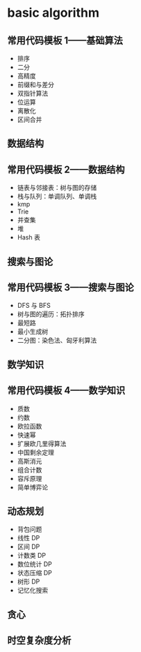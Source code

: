 # basic algorithm

## 常用代码模板 1——基础算法

- 排序
- 二分
- 高精度
- 前缀和与差分
- 双指针算法
- 位运算
- 离散化
- 区间合并

## 数据结构

## 常用代码模板 2——数据结构

- 链表与邻接表：树与图的存储
- 栈与队列：单调队列、单调栈
- kmp
- Trie
- 并查集
- 堆
- Hash 表

## 搜索与图论

## 常用代码模板 3——搜索与图论

- DFS 与 BFS
- 树与图的遍历：拓扑排序
- 最短路
- 最小生成树
- 二分图：染色法、匈牙利算法

## 数学知识

## 常用代码模板 4——数学知识

- 质数
- 约数
- 欧拉函数
- 快速幂
- 扩展欧几里得算法
- 中国剩余定理
- 高斯消元
- 组合计数
- 容斥原理
- 简单博弈论

## 动态规划

- 背包问题
- 线性 DP
- 区间 DP
- 计数类 DP
- 数位统计 DP
- 状态压缩 DP
- 树形 DP
- 记忆化搜索

## 贪心

## 时空复杂度分析
